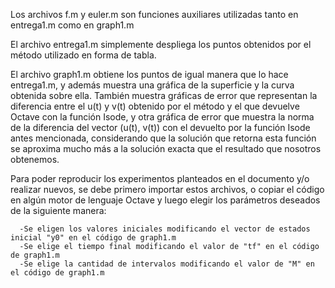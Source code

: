 Los archivos f.m y euler.m son funciones auxiliares utilizadas tanto en entrega1.m como en graph1.m

El archivo entrega1.m simplemente despliega los puntos obtenidos por el método utilizado en forma de tabla. 

El archivo graph1.m obtiene los puntos de igual manera que lo hace entrega1.m, y además muestra una gráfica de la superficie y la curva obtenida sobre ella. También muestra gráficas de error que representan la diferencia entre el u(t) y v(t) obtenido por el método y el que devuelve Octave con la función Isode, y otra gráfica de error que muestra la norma de la diferencia del vector (u(t), v(t)) con el devuelto por la función Isode antes mencionada, considerando que la solución que retorna esta función se aproxima mucho más a la solución exacta que el resultado que nosotros obtenemos. 

Para poder reproducir los experimentos planteados en el documento y/o realizar nuevos, se debe primero importar estos archivos, o copiar el código en algún motor de lenguaje Octave y luego elegir los parámetros deseados de la siguiente manera:

      -Se eligen los valores iniciales modificando el vector de estados inicial "y0" en el código de graph1.m
      -Se elige el tiempo final modificando el valor de "tf" en el código de graph1.m
      -Se elige la cantidad de intervalos modificando el valor de "M" en el código de graph1.m
